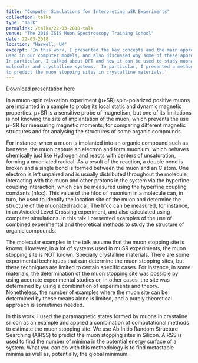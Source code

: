 ```yaml
---
title: "Computer Simulations for Interpreting μSR Experiments"
collection: talks
type: "Talk"
permalink: /talks/22-03-2018-talk
venue: "The 2018 ISIS Muon Spectroscopy Training School"
date: 22-03-2018
location: "Harwell, UK"
excerpt: 'In this work, I presented the key concepts and the main approximations 
used in our computer models, and also discussed why some of these approximations are relevant to muon experiments. 
In particular, I talked about DFT and how it can be used to study muonated 
molecular and crystalline systems.  In particular, I presented a method that we are developing 
to predict the muon stopping sites in crystalline materials.'
---
```


[Download presentation here](http://leandro-liborio.github.io/files/MuSR2017.pdf)

In a muon-spin relaxation experiment (μ+SR) spin-polarized positive muons are implanted in a sample to probe its local 
static and dynamic magnetic properties. μ+SR is a sensitive probe of magnetism, but one of its limitations is not knowing
the site of implantation of the muon, which prevents the use μ+SR for measuring magnetic moments, for comparing different
magnetic structures and for analysing the structures of some organic compounds.

For instance, when a muon is implanted into an organic compound such as benzene, the muon capture an electron
and form muonium, which behaves chemically just like Hydrogen and reacts with centers of unsaturation, forming a 
muoniated radical. As a result of the reaction, a double bond is broken and a single bond is formed between 
the muon and an C atom. One electron is left unpaired and is usually distributed throughout the molecule, 
interacting with the muon and other protons in the system via the hyperfine coupling interaction, which 
can be measured using the hyperfine coupling constants (hfcc). This value of the hfcc of muonium in a molecule
can, in turn, be used to identify the location site of the muon and determine the structure of the muonated radical. 
The hfcc can be measured, for instance, in an Avioded Level Crossing experiment, and also calculated using 
computer simulations.  In this talk I presented examples of the use of combined experimental and theoretical methods 
to study the structure of organic compounds.  

The molecular examples in the talk assume that the muon stopping site is known. However, in a lot of systems used in 
muSR experiments,  the muon stopping site is NOT known. Specially crystalline materials. There are some experimental
techniques that can determine the muon stopping sites, but these techniques are 
limited to certain specific cases. For instance, in some materials, the determination of the muon stopping site was 
possible by using accurate experimental studies or, in other cases, the site was determined by using a combination 
of experiments and theory. Nonetheless, the number of examples where the muon site can be determined by these
means alone is limited, and a purely theoretical approach is sometimes needed. 

In this work, I used the paramagnetic states formed by muons in crystaline silicon as an example and 
applied a combination of computational methods to estimate the muon stopping site. We use Ab Initio Random
Structure Searching (AIRSS) to predict the muon stopping sites in Silicon. AIRSS is used to find the number 
of minima in the potential energy surface of a system. 
What you can do with this methodology is to find metastable minima as well as, potentially, the global minimum. 
